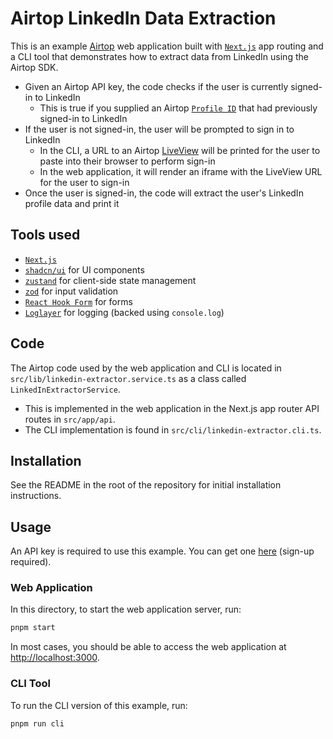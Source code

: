 # Airtop LinkedIn Data Extraction

This is an example [Airtop](https://www.airtop.ai/) web application built with [`Next.js`](https://nextjs.org/)
app routing and a CLI tool that demonstrates how to extract data from LinkedIn using the Airtop SDK.

- Given an Airtop API key, the code checks if the user is currently signed-in to LinkedIn
  * This is true if you supplied an Airtop [`Profile ID`](https://docs.airtop.ai/guides/how-to/saving-a-profile) that 
    had previously signed-in to LinkedIn
- If the user is not signed-in, the user will be prompted to sign in to LinkedIn
  * In the CLI, a URL to an Airtop [LiveView](https://docs.airtop.ai/guides/how-to/creating-a-live-view) will be printed
    for the user to paste into their browser to perform sign-in
  * In the web application, it will render an iframe with the LiveView URL for the user to sign-in
- Once the user is signed-in, the code will extract the user's LinkedIn profile data and print it

## Tools used

- [`Next.js`](https://nextjs.org/)
- [`shadcn/ui`](https://ui.shadcn.com/) for UI components
- [`zustand`](https://github.com/pmndrs/zustand) for client-side state management
- [`zod`](https://zod.dev/) for input validation
- [`React Hook Form`](https://react-hook-form.com/) for forms
- [`Loglayer`](https://github.com/theogravity/loglayer) for logging (backed using `console.log`)

## Code

The Airtop code used by the web application and CLI is located in `src/lib/linkedin-extractor.service.ts` as a class
called `LinkedInExtractorService`.

- This is implemented in the web application in the Next.js app router API routes in `src/app/api`.
- The CLI implementation is found in `src/cli/linkedin-extractor.cli.ts`.

## Installation

See the README in the root of the repository for initial installation instructions.

## Usage

An API key is required to use this example. You can get one [here](https://portal.airtop.ai/api-keys) (sign-up required).

### Web Application

In this directory, to start the web application server, run:

```bash
pnpm start
```

In most cases, you should be able to access the web application at [http://localhost:3000](http://localhost:3000).

### CLI Tool

To run the CLI version of this example, run:

```bash
pnpm run cli
```
